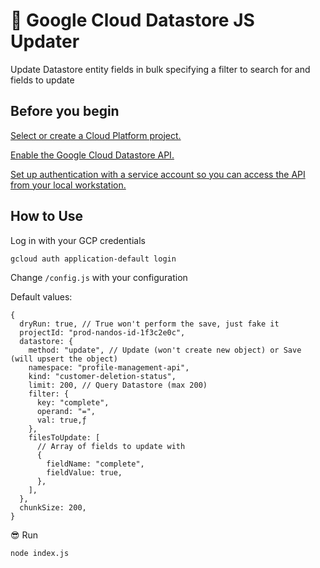 # 🎯 Google Cloud Datastore JS Updater

Update Datastore entity fields in bulk specifying a filter to search for and fields to update

## Before you begin

[Select or create a Cloud Platform project.](https://console.cloud.google.com/project?_ga=2.184610537.1325311943.1657533922-619361646.1655407287)

[Enable the Google Cloud Datastore API.](https://console.cloud.google.com/flows/enableapi?apiid=datastore.googleapis.com&_ga=2.184610537.1325311943.1657533922-619361646.1655407287)

[Set up authentication with a service account so you can access the API from your local workstation.](https://cloud.google.com/docs/authentication/getting-started)

## How to Use

Log in with your GCP credentials

`gcloud auth application-default login`

Change `/config.js` with your configuration

Default values:

```
{
  dryRun: true, // True won't perform the save, just fake it
  projectId: "prod-nandos-id-1f3c2e0c",
  datastore: {
    method: "update", // Update (won't create new object) or Save (will upsert the object)
    namespace: "profile-management-api",
    kind: "customer-deletion-status",
    limit: 200, // Query Datastore (max 200)
    filter: {
      key: "complete",
      operand: "=",
      val: true,ƒ
    },
    filesToUpdate: [
      // Array of fields to update with
      {
        fieldName: "complete",
        fieldValue: true,
      },
    ],
  },
  chunkSize: 200,
}
```

😎 Run

`node index.js`
